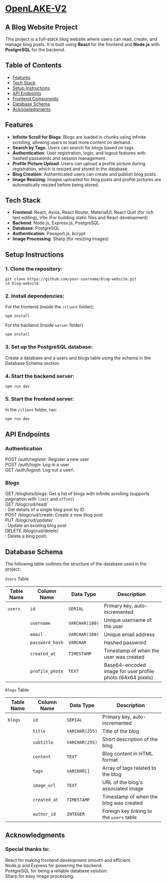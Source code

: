 # [OpenLAKE-V2](https://openlake-ecbz.onrender.com)
## A Blog Website Project

This project is a full-stack blog website where users can read, create, and manage blog posts. It is built using **React** for the frontend and **Node.js** with **PostgreSQL** for the backend.

## Table of Contents
- [Features](#features)
- [Tech Stack](#tech-stack)
- [Setup Instructions](#setup-instructions)
- [API Endpoints](#api-endpoints)
- [Frontend Components](#frontend-components)
- [Database Schema](#database-schema)
- [Acknowledgments](#acknowledgments)

## Features

- **Infinite Scroll for Blogs**: Blogs are loaded in chunks using infinite scrolling, allowing users to load more content on demand.
- **Search by Tags**: Users can search for blogs based on tags.
- **Authentication**: User registration, login, and logout features with hashed passwords and session management.
- **Profile Picture Upload**: Users can upload a profile picture during registration, which is resized and stored in the database.
- **Blog Creation**: Authenticated users can create and publish blog posts.
- **Image Resizing**: Images uploaded for blog posts and profile pictures are automatically resized before being stored.

## Tech Stack

- **Frontend**: React, Axios, React Router, MaterialUI, React Quill (for rich text editing), Vite (For building static files and React development)
- **Backend**: Node.js, Express.js, PostgreSQL
- **Database**: PostgreSQL
- **Authentication**: Passport.js, bcrypt
- **Image Processing**: Sharp (for resizing images)

## Setup Instructions

### 1. Clone the repository:

    git clone https://github.com/your-username/blog-website.git
    cd blog-website

### 2. Install dependencies:
For the frontend (inside the `/client` folder):

    npm install

For the backend (Inside `server` folder)

    npm install
    
### 3. Set up the PostgreSQL database:
Create a database and a users and blogs table using the schema in the Database Schema section.

### 4. Start the backend server:
    
    npm run dev

### 5. Start the frontend server:
In the `/client` folder, run:

    npm run dev

## API Endpoints
### Authentication

  POST /auth/register: Register a new user\
  POST /auth/login: Log in a user\
  GET /auth/logout: Log out a user\

### Blogs
  GET /bloglists/blogs: Get a list of blogs with infinite scrolling (supports pagination with `limit` and `offset`)\
  GET /blogcrud/read/\
  : Get details of a single blog post by ID\
  POST /blogcrud/create: Create a new blog post\
  PUT /blogcrud/update/\
  : Update an existing blog post\
  DELETE /blogcrud/delete/\
  : Delete a blog post\

## Database Schema

The following table outlines the structure of the database used in the project:

`Users` Table

| **Table Name** | **Column Name**   | **Data Type**     | **Description**                                          |
|----------------|-------------------|-------------------|----------------------------------------------------------|
| `users`        | `id`              | `SERIAL`          | Primary key, auto-incremented                             |
|                | `username`        | `VARCHAR(100)`    | Unique username of the user                               |
|                | `email`           | `VARCHAR(100)`    | Unique email address                                      |
|                | `password_hash`   | `VARCHAR`         | Hashed password                                           |
|                | `created_at`      | `TIMESTAMP`       | Timestamp of when the user was created                    |
|                | `profile_photo`   | `TEXT`            | Base64-encoded image for user profile photo (64x64 pixels)|

`Blogs` Table

| **Table Name** | **Column Name**   | **Data Type**     | **Description**                                          |
|----------------|-------------------|-------------------|----------------------------------------------------------|
| `blogs`        | `id`              | `SERIAL`          | Primary key, auto-incremented                             |
|                | `title`           | `VARCHAR(255)`    | Title of the blog                                         |
|                | `subtitle`        | `VARCHAR(255)`    | Short description of the blog                             |
|                | `content`         | `TEXT`            | Blog content in HTML format                               |
|                | `tags`            | `VARCHAR[]`       | Array of tags related to the blog                         |
|                | `image_url`       | `TEXT`            | URL of the blog's associated image                        |
|                | `created_at`      | `TIMESTAMP`       | Timestamp of when the blog was created                    |
|                | `author_id`       | `INTEGER`         | Foreign key linking to the `users` table                  |


## Acknowledgments

### Special thanks to:

  React for making frontend development smooth and efficient.\
  Node.js and Express for powering the backend.\
  PostgreSQL for being a reliable database solution.\
  Sharp for easy image processing.

